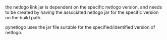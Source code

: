 the netlogo link jar is dependent on the specific netlogo version, and needs to
be created by having the associated netlogo jar for the specific version on the
build path.

pynetlogo uses the jar file suitable for the specified/identified version of
netlogo.
